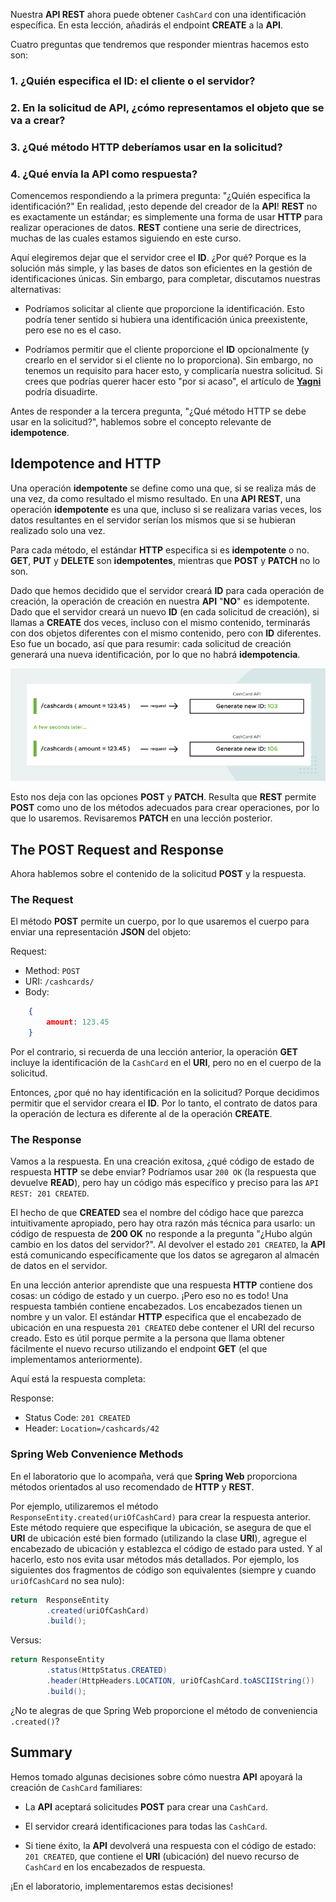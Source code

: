 Nuestra **API REST** ahora puede obtener `CashCard` con una identificación específica. En esta lección, añadirás el endpoint **CREATE** a la **API**.

Cuatro preguntas que tendremos que responder mientras hacemos esto son:

### 1. ¿Quién especifica el **ID**: el cliente o el servidor?

### 2. En la solicitud de **API**, ¿cómo representamos el objeto que se va a crear?

### 3. ¿Qué método **HTTP** deberíamos usar en la solicitud?

### 4. ¿Qué envía la **API** como respuesta?

Comencemos respondiendo a la primera pregunta: "¿Quién especifica la identificación?" En realidad, ¡esto depende del creador de la **API**! **REST** no es exactamente un estándar; es simplemente una forma de usar **HTTP** para realizar operaciones de datos. **REST** contiene una serie de directrices, muchas de las cuales estamos siguiendo en este curso.

Aquí elegiremos dejar que el servidor cree el **ID**. ¿Por qué? Porque es la solución más simple, y las bases de datos son eficientes en la gestión de identificaciones únicas. Sin embargo, para completar, discutamos nuestras alternativas:

- Podríamos solicitar al cliente que proporcione la identificación. Esto podría tener sentido si hubiera una identificación única preexistente, pero ese no es el caso.

- Podríamos permitir que el cliente proporcione el **ID** opcionalmente (y crearlo en el servidor si el cliente no lo proporciona). Sin embargo, no tenemos un requisito para hacer esto, y complicaría nuestra solicitud. Si crees que podrías querer hacer esto "por si acaso", el artículo de [**Yagni**](https://martinfowler.com/bliki/Yagni.html) podría disuadirte.

Antes de responder a la tercera pregunta, "¿Qué método HTTP se debe usar en la solicitud?", hablemos sobre el concepto relevante de **idempotence**.

## Idempotence and HTTP

Una operación **idempotente** se define como una que, si se realiza más de una vez, da como resultado el mismo resultado. En una **API REST**, una operación **idempotente** es una que, incluso si se realizara varias veces, los datos resultantes en el servidor serían los mismos que si se hubieran realizado solo una vez.

Para cada método, el estándar **HTTP** especifica si es **idempotente** o no. **GET**, **PUT** y **DELETE** son **idempotentes**, mientras que **POST** y **PATCH** no lo son.

Dado que hemos decidido que el servidor creará **ID** para cada operación de creación, la operación de creación en nuestra **API** "**NO**" es idempotente. Dado que el servidor creará un nuevo **ID** (en cada solicitud de creación), si llamas a **CREATE** dos veces, incluso con el mismo contenido, terminarás con dos objetos diferentes con el mismo contenido, pero con **ID** diferentes. Eso fue un bocado, así que para resumir: cada solicitud de creación generará una nueva identificación, por lo que no habrá **idempotencia**.

<img src="https://github.com/palmerovicdev/spring-certified-professional-course-es/blob/main/99-Assets/idempotency.jpg">

Esto nos deja con las opciones **POST** y **PATCH**. Resulta que **REST** permite **POST** como uno de los métodos adecuados para crear operaciones, por lo que lo usaremos. Revisaremos **PATCH** en una lección posterior.

## The POST Request and Response

Ahora hablemos sobre el contenido de la solicitud **POST** y la respuesta.

### The Request

El método **POST** permite un cuerpo, por lo que usaremos el cuerpo para enviar una representación **JSON** del objeto:

Request:

- Method: `POST`
- URI: `/cashcards/`
- Body:
```json
    {
        amount: 123.45
    }
```

Por el contrario, si recuerda de una lección anterior, la operación **GET** incluye la identificación de la `CashCard` en el **URI**, pero no en el cuerpo de la solicitud.

Entonces, ¿por qué no hay identificación en la solicitud? Porque decidimos permitir que el servidor creara el **ID**. Por lo tanto, el contrato de datos para la operación de lectura es diferente al de la operación **CREATE**.

### The Response

Vamos a la respuesta. En una creación exitosa, ¿qué código de estado de respuesta **HTTP** se debe enviar? Podríamos usar `200 OK` (la respuesta que devuelve **READ**), pero hay un código más específico y preciso para las `API REST: 201 CREATED`.

El hecho de que **CREATED** sea el nombre del código hace que parezca intuitivamente apropiado, pero hay otra razón más técnica para usarlo: un código de respuesta de **200 OK** no responde a la pregunta "¿Hubo algún cambio en los datos del servidor?". Al devolver el estado `201 CREATED`, la **API** está comunicando específicamente que los datos se agregaron al almacén de datos en el servidor.

En una lección anterior aprendiste que una respuesta **HTTP** contiene dos cosas: un código de estado y un cuerpo. ¡Pero eso no es todo! Una respuesta también contiene encabezados. Los encabezados tienen un nombre y un valor. El estándar **HTTP** especifica que el encabezado de ubicación en una respuesta `201 CREATED` debe contener el URI del recurso creado. Esto es útil porque permite a la persona que llama obtener fácilmente el nuevo recurso utilizando el endpoint **GET** (el que implementamos anteriormente).

Aquí está la respuesta completa:

Response:
- Status Code: `201 CREATED`
- Header: `Location=/cashcards/42`

### Spring Web Convenience Methods

En el laboratorio que lo acompaña, verá que **Spring Web** proporciona métodos orientados al uso recomendado de **HTTP** y **REST**.

Por ejemplo, utilizaremos el método `ResponseEntity.created(uriOfCashCard)` para crear la respuesta anterior. Este método requiere que especifique la ubicación, se asegura de que el **URI** de ubicación esté bien formado (utilizando la clase **URI**), agregue el encabezado de ubicación y establezca el código de estado para usted. Y al hacerlo, esto nos evita usar métodos más detallados. Por ejemplo, los siguientes dos fragmentos de código son equivalentes (siempre y cuando `uriOfCashCard` no sea nulo):
```java
return  ResponseEntity
        .created(uriOfCashCard)
        .build();
```

Versus:
```java
return ResponseEntity
        .status(HttpStatus.CREATED)
        .header(HttpHeaders.LOCATION, uriOfCashCard.toASCIIString())
        .build();
```

¿No te alegras de que Spring Web proporcione el método de conveniencia `.created()`?

## Summary
Hemos tomado algunas decisiones sobre cómo nuestra **API** apoyará la creación de `CashCard` familiares:

- La **API** aceptará solicitudes **POST** para crear una `CashCard`.

- El servidor creará identificaciones para todas las `CashCard`.

- Si tiene éxito, la **API** devolverá una respuesta con el código de estado: `201 CREATED`, que contiene el **URI** (ubicación) del nuevo recurso de `CashCard` en los encabezados de respuesta.

¡En el laboratorio, implementaremos estas decisiones!
